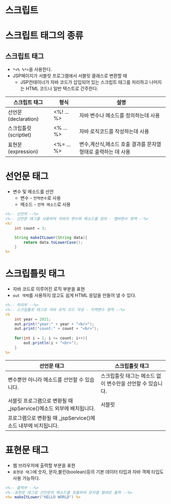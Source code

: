# 스크립트

# 스크립트 태그의 종류

## 스크립트 태그
- `*<% %*>`을 사용한다.
- JSP페이지가 서블릿 프로그램에서 서블릿 클래스로 변환할 때
    - JSP컨테이너가 자바 코드가 삽입되어 있는 스크립트 태그를 처리하고 나머지는 HTML 코드나 일반 텍스트로 간주한다.

|스크립트 태그|형식|설명|
|----|----|----|
|선언문(declaration)|<%! ... %>|자바 변수나 메소드를 정의하는데 사용|
|스크립틀릿(scriptlet)|<% ... %>|자바 로직코드를 작성하는데 사용
|표현문(expression)|<%= ... %>|변수,계산식,메소드 호출 결과를 문자열 형태로 출력하는 데 사용|

# 선언문 태그
- 변수 및 메소드를 선언
    - 변수 - `전역변수`로 사용
    - 메소드 - `전역 메소드`로 사용

```jsp
<%-- 선언부 --%>
<%-- 선언문 태그를 사용하여 자바의 변수와 메소드를 정의 - 멤버변수 영역 --%>
<%! 
	int count = 3;

	String makeItLower(String data){
		return data.toLowerCase();
	}
%>
```

# 스크립틀릿 태그
- 자바 코드로 이루어진 로직 부분을 표현
- `out 객체`를 사용하지 않고도 쉽게 HTML 응답을 만들어 낼 수 있다.

```jsp
<%-- 처리부 --%>
<%-- 스크립틀릿 태그로 자바 로직 코드 작성 - 지역변수 영역 --%>
<%
	int year = 2021;
	out.print("year:" + year + "<br>");
	out.print("count:" + count + "<br>");
	
	for(int i = 1; i <= count; i++){
		out.println(i + "<br>");
	}
%>
```

|선언문 태그 | 스크립틀릿 태그|
|----|----|
|변수뿐만 아니라 메소드를 선언할 수 있습니다.| 스크립틀릿 태그는 메소드 없이 변수만을 선언할 수 있습니다.|
|서블릿 프로그램으로 변환될 때 _jspService()메소드 외부에 배치됩니다.|서블릿 
프로그램으로 변환될 때 _jspService()메소드 내부에 비치됩니다.|

# 표현문 태그
- 웹 브라우저에 출력할 부분을 표현
- `표현문 태그`에 숫자, 문자,불린(boolean)등의 기본 데이터 타입과 자바 객체 타입도 사용 가능하다. 

```jsp
<%-- 출력부 --%>
<%--표현문 태그로 선언문의 메소드를 호출하여 문자열 형태로 출력 --%>
<%= makeItLower("HELLO WORLD") %>
```